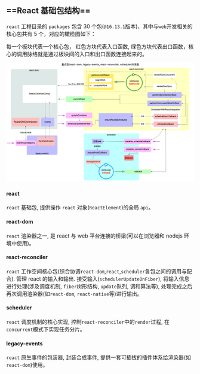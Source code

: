 ## ==React 基础包结构==

`react` 工程目录的 `packages` 包含 30 个包(`@16.13.1`版本)，其中与`web`开发相关的核心包共有 5 个，对应的橄榄图如下：

每一个板块代表一个核心包， 红色方块代表入口函数, 绿色方块代表出口函数，核心的调用脉络就是通过板块间的入口和出口函数连接起来的。

![core-package](assets/core-package-3374638.png)

#### react

`react` 基础包, 提供操作 `react` 对象(`ReactElement`)的全局 `api`。

#### react-dom

`react` 渲染器之一, 是 react 与 web 平台连接的桥梁(可以在浏览器和 nodejs 环境中使用)。

#### react-reconciler

`react` 工作空间核心包(综合协调`react-dom`,`react`,`scheduler`各包之间的调用与配合). 管理 react 的输入和输出. 接受输入(`schedulerUpdateOnFiber`), 将输入信息进行处理(涉及调度机制, `fiber`树形结构, `update`队列, 调和算法等), 处理完成之后再次调用渲染器(如`react-dom`, `react-native`等)进行输出。

#### scheduler

`react` 调度机制的核心实现, 控制`react-reconciler`中的`render`过程, 在`concurrent`模式下实现任务分片。

#### legacy-events

`react` 原生事件的包装器, 封装合成事件, 提供一套可插拔的插件体系给渲染器(如`react-dom`)使用。

